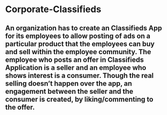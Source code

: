 # Corporate-Classifieds
## An organization has to create an Classifieds App for its employees to allow posting of ads on a particular product that the employees can buy and sell within the employee community. The employee who posts an offer in Classifieds Application is a seller and an employee who shows interest is a consumer. Though the real selling doesn’t happen over the app, an engagement between the seller and the consumer is created, by liking/commenting to the offer.
